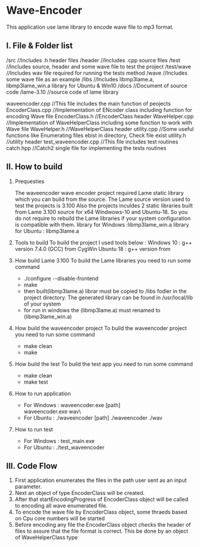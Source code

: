 # Wave-Encoder

This application use lame library to encode wave file to mp3 format.

I. File & Folder list
------------

/src					//Includes .h header files
/header					//Includes .cpp source files
/test					//Includes source, header and some wave file to test the project 
/test/wave				//Includes wav file required for running the tests method
/wave					//Includes some wave file as an example
/libs					//Includes libmp3lame.a, libmp3lame_win.a library for Ubuntu & Win10
/docs					//Document of source code
/lame-3.10				//source code of lame library

waveencoder.cpp				//This file includes the main function of peojects
EncoderClass.cpp		//Implementation of ENcoder class including function for encoding Wave file
EncoderClass.h			//EncoderClass header
WaveHelper.cpp			//Implementation of WaveHelperClass including some function to work with Wave file
WaveHelper.h			//WaveHelperClass header
utility.cpp				//Some useful functions like Enumerating files ebist in directory, Check file exist
utility.h				//utility header
test_waveencoder.cpp			//This file includes test routines
catch.hpp				//Catch2 single file for implementing the tests routines




II. How to build
------------

1. Prequesties 

	The waveencoder wave encoder project required Lame static library which you can build from the source. The Lame source version used to test the projects is 3.100
	Also the projects inculdes 2 static libraries built from Lame 3.100 source for x64 Windwows-10 and Ubuntu-18. So you do not require to rebuild the Lame libraries if your system
	configuration is compatible with them.
	library for Windows :libmp3lame_win.a
	library for Ubuntu  : libmp3lame.a
	
2. Tools to build
	To build the project I used tools below :
	Windows  10 : g++ version  7.4.0 (GCC)	from CygWin
	Ubuntu 18   : g++ version  from 

3. How build Lame 3.100
	To build the Lame libraries you need to run some command
	-	./configure --disable-frontend
	-	make
	- then built(libmp3lame.a) librar must be copied to /libs fodler in the project directory. The generated library can be found in /usr/local/lib of your system
	- for run in windows the (libmp3lame.a) must renamed to  (libmp3lame_win.a)
	
4. How build the waveencoder project
	To build the waveencoder project you need to run some command
	-	make 	clean
	-	make	
	
5. How build the test
	To build the test app you need to run some command
	-	make 	clean
	-	make	test
	
6. How to run application

	- For Windows 	:		waveencoder.exe  	[path]   
							waveencoder.exe   wav\
	- For Ubuntu 	:    	./waveencoder  		[path]
							./waveencoder	./wav
	
7. How to run test 

	- For Windows 	:		test_main.exe  	
	- For Ubuntu 	:    	./test_waveencoder  		


III. Code Flow
------------


1. First application enumerates the files in the path   user sent as an input parameter.
2. Next  an object of type EncoderClass will be created.
3. After that startEncodingProgress of EncoderClass object will be called to encoding all wave enumerated file.
4. To encode the wave file by EncoderClass object, some thraeds based on Cpu core numbers will be started
5. Before encoding any file the EncoderClass object checks the header of files to assure that the file format is correct. This be done by an object of WaveHelperClass type 




